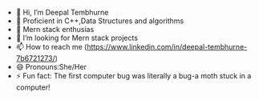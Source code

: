 - 👋 Hi, I’m Deepal Tembhurne
- 👀 Proficient in C++,Data Structures and algorithms
- 🌱 Mern stack enthusias
- 💞️ I’m looking for Mern stack projects
- 📫 How to reach me (https://www.linkedin.com/in/deepal-tembhurne-7b6721273/)
- 😄 Pronouns:She/Her
- ⚡ Fun fact: The first computer bug was literally a bug-a moth stuck in a computer!

<!---
Deepal22/Deepal22 is a ✨ special ✨ repository because its `README.md` (this file) appears on your GitHub profile.
You can click the Preview link to take a look at your changes.
--->
